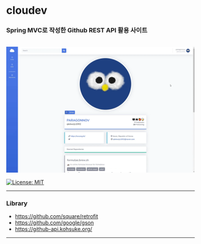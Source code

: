 # cloudev
### Spring MVC로 작성한 Github REST API 활용 사이트

<br />

<img src="img/img1.png" width=600px>

<br />

[![License: MIT](https://img.shields.io/badge/License-MIT-yellow.svg)](https://opensource.org/licenses/MIT)

----------------------------------------

### Library
- https://github.com/square/retrofit
- https://github.com/google/gson
- https://github-api.kohsuke.org/

-----------------------------------------------
